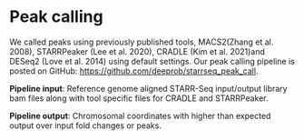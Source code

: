 # Peak calling
We called peaks using previously published tools, MACS2(Zhang et al. 2008), STARRPeaker (Lee et al. 2020), CRADLE (Kim et al. 2021)and DESeq2 (Love et al. 2014) using default settings. Our peak calling pipeline is posted on GitHub: https://github.com/deeprob/starrseq_peak_call.

**Pipeline input**: Reference genome aligned STARR-Seq input/output library bam files along with tool specific files for CRADLE and STARRPeaker.

**Pipeline output**: Chromosomal coordinates with higher than expected output over input fold changes or peaks. 
